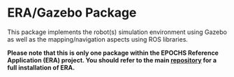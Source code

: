 # ERA/Gazebo Package

This package implements the robot(s) simulation environment using Gazebo as well as the mapping/navigation aspects using ROS libraries.

**Please note that this is only one package within the EPOCHS Reference Application (ERA) project. You should refer to the main <a href="https://github.com/IBM/era" target="_blank">repository</a> for a full installation of ERA.** 
